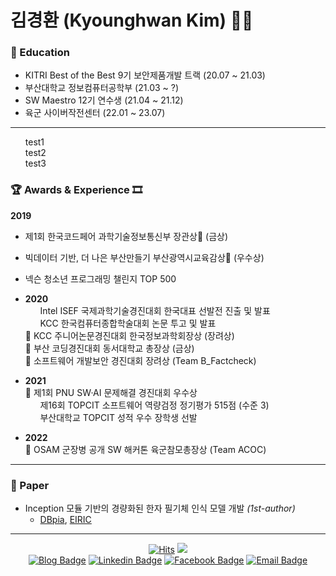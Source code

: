 # 김경환 (Kyounghwan Kim) 👋🏻

### 📖 Education
- KITRI Best of the Best 9기 보안제품개발 트랙 (20.07 ~ 21.03)
- 부산대학교 정보컴퓨터공학부 (21.03 ~ ?)
- SW Maestro 12기 연수생 (21.04 ~ 21.12)
- 육군 사이버작전센터 (22.01 ~ 23.07)

---

  <ul style="list-style-type:none;">
    <li>test1</li>
    <li>test2</li>
    <li>test3</li>
  </ul>

### 🏆 Awards & Experience 🎞️
**2019**
  - 제1회 한국코드페어 과학기술정보통신부 장관상🥇 (금상)
  - 빅데이터 기반, 더 나은 부산만들기 부산광역시교육감상🥇 (우수상)
  - 넥슨 청소년 프로그래밍 챌린지 TOP 500

- **2020**
  <br />&nbsp;&nbsp;&nbsp;&nbsp;&nbsp;&nbsp;Intel ISEF 국제과학기술경진대회 한국대표 선발전 진출 및 발표
  <br />&nbsp;&nbsp;&nbsp;&nbsp;&nbsp;&nbsp;KCC 한국컴퓨터종합학술대회 논문 투고 및 발표
  <br />🥉 KCC 주니어논문경진대회 한국정보과학회장상 (장려상)
  <br />🥇 부산 코딩경진대회 동서대학교 총장상 (금상)
  <br />🥉 소프트웨어 개발보안 경진대회 장려상 (Team B_Factcheck)
- **2021**
  <br />🥈 제1회 PNU SW·AI 문제해결 경진대회 우수상
  <br />&nbsp;&nbsp;&nbsp;&nbsp;&nbsp;&nbsp;제16회 TOPCIT 소프트웨어 역량검정 정기평가 515점 (수준 3)
  <br />&nbsp;&nbsp;&nbsp;&nbsp;&nbsp;&nbsp;부산대학교 TOPCIT 성적 우수 장학생 선발
- **2022**
  <br />🥈 OSAM 군장병 공개 SW 해커톤 육군참모총장상 (Team ACOC)

---

### 📄 Paper
- Inception 모듈 기반의 경량화된 한자 필기체 인식 모델 개발 _(1st-author)_
  - [DBpia](http://www.dbpia.co.kr/journal/articleDetail?nodeId=NODE09874847), [EIRIC](https://www.eiric.or.kr/literature/ser_view.php?SnxGubun=INKO&mode=total&searchCate=literature&gu=INME000G0&cmd=qryview&SnxIndxNum=234020&rownum=&totalCnt=2&rownum=2&q1_t=aW5jZXB0aW9uIOuqqOuTiA==&listUrl=L3NlYXJjaC9yZXN1bHQucGhwP1NueEd1YnVuPUlOS08mbW9kZT10b3RhbCZzZWFyY2hDYXRlPWxpdGVyYXR1cmUmcTE9aW5jZXB0aW9uKyVCOCVGMCVCNSVFMiZ4PTAmeT0w&q1=inception+%B8%F0%B5%E2&kci=)
  
---

<div align=center>

[![Hits](https://hits.seeyoufarm.com/api/count/incr/badge.svg?url=https%3A%2F%2Fgithub.com%2Fkyounghwankim&count_bg=%233D8CC8&title_bg=%23555555&icon=&icon_color=%23E7E7E7&title=hits&edge_flat=true)](https://hits.seeyoufarm.com)
![](https://img.shields.io/github/followers/kyounghwankim?style=flat-square)
<br />
[![Blog Badge](http://img.shields.io/badge/-Blog-black?style=flat-square&logo=github&link=https://kyounghwankim.github.io/)](https://kyounghwankim.github.io/)
[![Linkedin Badge](https://img.shields.io/badge/-LinkedIn-blue?style=flat-square&logo=Linkedin&logoColor=white&link=https://www.linkedin.com/in/kyounghwan-kim-1611681b9/)](https://www.linkedin.com/in/kyounghwan-kim-1611681b9/)
[![Facebook Badge](https://img.shields.io/badge/-Facebook-1877f2?style=flat-square&logo=facebook&logoColor=white&link=https://www.facebook.com/kyounghwankim8)](https://www.facebook.com/kyounghwankim8)
[![Email Badge](https://img.shields.io/badge/-Naver%20Mail-brightgreen?style=flat-square&logo=Naver&logoColor=white&link=mailto:kimkh7534@naver.com)](mailto:kimkh7534@naver.com)

</div>
